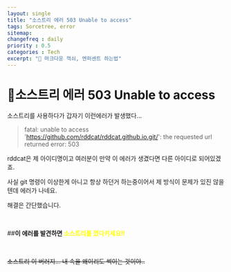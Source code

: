 ```yaml
---
layout: single
title: "소스트리 에러 503 Unable to access"
tags: Sorcetree, error
sitemap:
changefreq : daily
priority : 0.5
categories : Tech
excerpt: "📘 마크다운 꺽쇠, 엔퍼센트 하는법"
---
```


# 📘소스트리 에러 503 Unable to access

소스트리를 사용하다가 갑자기 이런에러가 발생했다...

> fatal: unable to access 'https://github.com/rddcat/rddcat.github.io.git/': the requested url returned error: 503

rddcat은 제 아이디명이고 여러분이 만약 이 에러가 생겼다면 다른 아이디로 되어있겠죠.

사실 git 명령이 이상한게 아니고 항상 하던거 하는중이어서 제 방식이 문제가 있진 않을텐데 에러가 나네요.

해결은 간단했습니다.

<br>

##__이 에러를 발견하면 <span style="color:yellow">소스트리를 껐다키세요!!</span>__

<br>

~~소스트리 이 버러지... 내 속을 왜이리도 썩이는 것이야..~~

